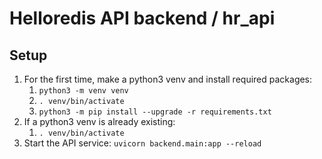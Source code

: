 # Helloredis API backend / hr_api

## Setup

1. For the first time, make a python3 venv and install required packages:
    1. `python3 -m venv venv`
    2. `. venv/bin/activate`
    3. `python3 -m pip install --upgrade -r requirements.txt`
2. If a python3 venv is already existing:
    1. `. venv/bin/activate`
3. Start the API service: `uvicorn backend.main:app --reload`
